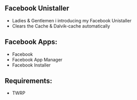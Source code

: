## Facebook Unistaller
* Ladies & Gentlemen i introducing my Facebook Unistaller
* Clears the Cache & Dalvik-cache automatically

## Facebook Apps:
* Facebook
* Facebook App Manager
* Facebook Installer

## Requirements:
* TWRP

